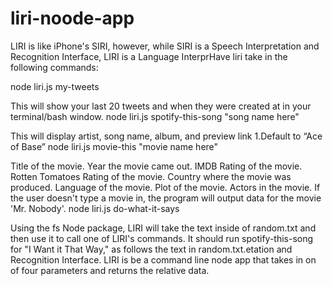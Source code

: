 # liri-noode-app
LIRI is like iPhone's SIRI, however, while SIRI is a Speech Interpretation and Recognition Interface, LIRI is a Language InterprHave liri take in the following commands:

node liri.js my-tweets

This will show your last 20 tweets and when they were created at in your terminal/bash window.
node liri.js spotify-this-song "song name here"

This will display artist, song name, album, and preview link 1.Default to “Ace of Base”
node liri.js movie-this "movie name here"

Title of the movie.
Year the movie came out.
IMDB Rating of the movie.
Rotten Tomatoes Rating of the movie.
Country where the movie was produced.
Language of the movie.
Plot of the movie.
Actors in the movie.
If the user doesn't type a movie in, the program will output data for the movie 'Mr. Nobody'.
node liri.js do-what-it-says

Using the fs Node package, LIRI will take the text inside of random.txt and then use it to call one of LIRI's commands.
It should run spotify-this-song for "I Want it That Way," as follows the text in random.txt.etation and Recognition Interface. LIRI is be a command line node app that takes in on of four parameters and returns the relative data.
